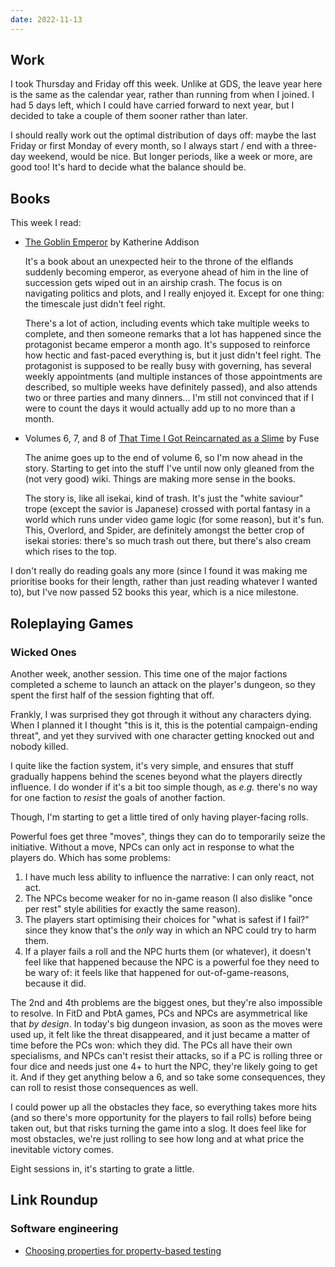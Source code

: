 ```yaml
---
date: 2022-11-13
---
```


## Work

I took Thursday and Friday off this week.  Unlike at GDS, the leave year here is
the same as the calendar year, rather than running from when I joined.  I had 5
days left, which I could have carried forward to next year, but I decided to
take a couple of them sooner rather than later.

I should really work out the optimal distribution of days off: maybe the last
Friday or first Monday of every month, so I always start / end with a three-day
weekend, would be nice.  But longer periods, like a week or more, are good too!
It's hard to decide what the balance should be.

## Books

This week I read:

- [The Goblin Emperor][] by Katherine Addison

  It's a book about an unexpected heir to the throne of the elflands suddenly
  becoming emperor, as everyone ahead of him in the line of succession gets
  wiped out in an airship crash.  The focus is on navigating politics and plots,
  and I really enjoyed it.  Except for one thing: the timescale just didn't feel
  right.

  There's a lot of action, including events which take multiple weeks to
  complete, and then someone remarks that a lot has happened since the
  protagonist became emperor a month ago.  It's supposed to reinforce how hectic
  and fast-paced everything is, but it just didn't feel right.  The protagonist
  is supposed to be really busy with governing, has several weekly appointments
  (and multiple instances of those appointments are described, so multiple weeks
  have definitely passed), and also attends two or three parties and many
  dinners... I'm still not convinced that if I were to count the days it would
  actually add up to no more than a month.

- Volumes 6, 7, and 8 of [That Time I Got Reincarnated as a Slime][] by Fuse

  The anime goes up to the end of volume 6, so I'm now ahead in the story.
  Starting to get into the stuff I've until now only gleaned from the (not very
  good) wiki.  Things are making more sense in the books.

  The story is, like all isekai, kind of trash.  It's just the "white saviour"
  trope (except the savior is Japanese) crossed with portal fantasy in a world
  which runs under video game logic (for some reason), but it's fun.  This,
  Overlord, and Spider, are definitely amongst the better crop of isekai
  stories: there's so much trash out there, but there's also cream which rises
  to the top.

I don't really do reading goals any more (since I found it was making me
prioritise books for their length, rather than just reading whatever I wanted
to), but I've now passed 52 books this year, which is a nice milestone.

[The Goblin Emperor]: https://en.wikipedia.org/wiki/The_Goblin_Emperor
[That Time I Got Reincarnated as a Slime]: https://en.wikipedia.org/wiki/That_Time_I_Got_Reincarnated_as_a_Slime


## Roleplaying Games

### Wicked Ones

Another week, another session.  This time one of the major factions completed a
scheme to launch an attack on the player's dungeon, so they spent the first half
of the session fighting that off.

Frankly, I was surprised they got through it without any characters dying.  When
I planned it I thought "this is it, this is the potential campaign-ending
threat", and yet they survived with one character getting knocked out and nobody
killed.

I quite like the faction system, it's very simple, and ensures that stuff
gradually happens behind the scenes beyond what the players directly influence.
I do wonder if it's a bit too simple though, as *e.g.* there's no way for one
faction to *resist* the goals of another faction.

Though, I'm starting to get a little tired of only having player-facing rolls.

Powerful foes get three "moves", things they can do to temporarily seize the
initiative.  Without a move, NPCs can only act in response to what the players
do.  Which has some problems:

1. I have much less ability to influence the narrative: I can only react, not
   act.
2. The NPCs become weaker for no in-game reason (I also dislike "once per rest"
   style abilities for exactly the same reason).
3. The players start optimising their choices for "what is safest if I fail?"
   since they know that's the *only* way in which an NPC could try to harm them.
4. If a player fails a roll and the NPC hurts them (or whatever), it doesn't
   feel like that happened because the NPC is a powerful foe they need to be
   wary of: it feels like that happened for out-of-game-reasons, because it did.

The 2nd and 4th problems are the biggest ones, but they're also impossible to
resolve.  In FitD and PbtA games, PCs and NPCs are asymmetrical like that *by
design*.  In today's big dungeon invasion, as soon as the moves were used up, it
felt like the threat disappeared, and it just became a matter of time before the
PCs won: which they did.  The PCs all have their own specialisms, and NPCs can't
resist their attacks, so if a PC is rolling three or four dice and needs just
one 4+ to hurt the NPC, they're likely going to get it.  And if they get
anything below a 6, and so take some consequences, they can roll to resist those
consequences as well.

I could power up all the obstacles they face, so everything takes more hits (and
so there's more opportunity for the players to fail rolls) before being taken
out, but that risks turning the game into a slog.  It does feel like for most
obstacles, we're just rolling to see how long and at what price the inevitable
victory comes.

Eight sessions in, it's starting to grate a little.


## Link Roundup

### Software engineering

- [Choosing properties for property-based testing](https://fsharpforfunandprofit.com/posts/property-based-testing-2/)
